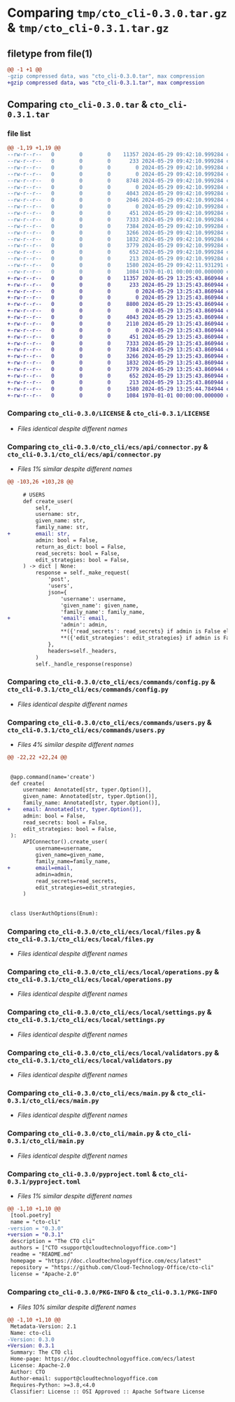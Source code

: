 # Comparing `tmp/cto_cli-0.3.0.tar.gz` & `tmp/cto_cli-0.3.1.tar.gz`

## filetype from file(1)

```diff
@@ -1 +1 @@
-gzip compressed data, was "cto_cli-0.3.0.tar", max compression
+gzip compressed data, was "cto_cli-0.3.1.tar", max compression
```

## Comparing `cto_cli-0.3.0.tar` & `cto_cli-0.3.1.tar`

### file list

```diff
@@ -1,19 +1,19 @@
--rw-r--r--   0        0        0    11357 2024-05-29 09:42:10.999284 cto_cli-0.3.0/LICENSE
--rw-r--r--   0        0        0      233 2024-05-29 09:42:10.999284 cto_cli-0.3.0/README.md
--rw-r--r--   0        0        0        0 2024-05-29 09:42:10.999284 cto_cli-0.3.0/cto_cli/__init__.py
--rw-r--r--   0        0        0        0 2024-05-29 09:42:10.999284 cto_cli-0.3.0/cto_cli/ecs/api/__init__.py
--rw-r--r--   0        0        0     8748 2024-05-29 09:42:10.999284 cto_cli-0.3.0/cto_cli/ecs/api/connector.py
--rw-r--r--   0        0        0        0 2024-05-29 09:42:10.999284 cto_cli-0.3.0/cto_cli/ecs/commands/__init__.py
--rw-r--r--   0        0        0     4043 2024-05-29 09:42:10.999284 cto_cli-0.3.0/cto_cli/ecs/commands/config.py
--rw-r--r--   0        0        0     2046 2024-05-29 09:42:10.999284 cto_cli-0.3.0/cto_cli/ecs/commands/users.py
--rw-r--r--   0        0        0        0 2024-05-29 09:42:10.999284 cto_cli-0.3.0/cto_cli/ecs/local/__init__.py
--rw-r--r--   0        0        0      451 2024-05-29 09:42:10.999284 cto_cli-0.3.0/cto_cli/ecs/local/commands.py
--rw-r--r--   0        0        0     7333 2024-05-29 09:42:10.999284 cto_cli-0.3.0/cto_cli/ecs/local/files.py
--rw-r--r--   0        0        0     7384 2024-05-29 09:42:10.999284 cto_cli-0.3.0/cto_cli/ecs/local/operations.py
--rw-r--r--   0        0        0     3266 2024-05-29 09:42:10.999284 cto_cli-0.3.0/cto_cli/ecs/local/settings.py
--rw-r--r--   0        0        0     1832 2024-05-29 09:42:10.999284 cto_cli-0.3.0/cto_cli/ecs/local/validators.py
--rw-r--r--   0        0        0     3779 2024-05-29 09:42:10.999284 cto_cli-0.3.0/cto_cli/ecs/main.py
--rw-r--r--   0        0        0      652 2024-05-29 09:42:10.999284 cto_cli-0.3.0/cto_cli/main.py
--rw-r--r--   0        0        0      213 2024-05-29 09:42:10.999284 cto_cli-0.3.0/cto_cli/utils/errors.py
--rw-r--r--   0        0        0     1580 2024-05-29 09:42:11.931291 cto_cli-0.3.0/pyproject.toml
--rw-r--r--   0        0        0     1084 1970-01-01 00:00:00.000000 cto_cli-0.3.0/PKG-INFO
+-rw-r--r--   0        0        0    11357 2024-05-29 13:25:43.860944 cto_cli-0.3.1/LICENSE
+-rw-r--r--   0        0        0      233 2024-05-29 13:25:43.860944 cto_cli-0.3.1/README.md
+-rw-r--r--   0        0        0        0 2024-05-29 13:25:43.860944 cto_cli-0.3.1/cto_cli/__init__.py
+-rw-r--r--   0        0        0        0 2024-05-29 13:25:43.860944 cto_cli-0.3.1/cto_cli/ecs/api/__init__.py
+-rw-r--r--   0        0        0     8800 2024-05-29 13:25:43.860944 cto_cli-0.3.1/cto_cli/ecs/api/connector.py
+-rw-r--r--   0        0        0        0 2024-05-29 13:25:43.860944 cto_cli-0.3.1/cto_cli/ecs/commands/__init__.py
+-rw-r--r--   0        0        0     4043 2024-05-29 13:25:43.860944 cto_cli-0.3.1/cto_cli/ecs/commands/config.py
+-rw-r--r--   0        0        0     2110 2024-05-29 13:25:43.860944 cto_cli-0.3.1/cto_cli/ecs/commands/users.py
+-rw-r--r--   0        0        0        0 2024-05-29 13:25:43.860944 cto_cli-0.3.1/cto_cli/ecs/local/__init__.py
+-rw-r--r--   0        0        0      451 2024-05-29 13:25:43.860944 cto_cli-0.3.1/cto_cli/ecs/local/commands.py
+-rw-r--r--   0        0        0     7333 2024-05-29 13:25:43.860944 cto_cli-0.3.1/cto_cli/ecs/local/files.py
+-rw-r--r--   0        0        0     7384 2024-05-29 13:25:43.860944 cto_cli-0.3.1/cto_cli/ecs/local/operations.py
+-rw-r--r--   0        0        0     3266 2024-05-29 13:25:43.860944 cto_cli-0.3.1/cto_cli/ecs/local/settings.py
+-rw-r--r--   0        0        0     1832 2024-05-29 13:25:43.860944 cto_cli-0.3.1/cto_cli/ecs/local/validators.py
+-rw-r--r--   0        0        0     3779 2024-05-29 13:25:43.860944 cto_cli-0.3.1/cto_cli/ecs/main.py
+-rw-r--r--   0        0        0      652 2024-05-29 13:25:43.860944 cto_cli-0.3.1/cto_cli/main.py
+-rw-r--r--   0        0        0      213 2024-05-29 13:25:43.860944 cto_cli-0.3.1/cto_cli/utils/errors.py
+-rw-r--r--   0        0        0     1580 2024-05-29 13:25:44.784944 cto_cli-0.3.1/pyproject.toml
+-rw-r--r--   0        0        0     1084 1970-01-01 00:00:00.000000 cto_cli-0.3.1/PKG-INFO
```

### Comparing `cto_cli-0.3.0/LICENSE` & `cto_cli-0.3.1/LICENSE`

 * *Files identical despite different names*

### Comparing `cto_cli-0.3.0/cto_cli/ecs/api/connector.py` & `cto_cli-0.3.1/cto_cli/ecs/api/connector.py`

 * *Files 1% similar despite different names*

```diff
@@ -103,26 +103,28 @@
 
     # USERS
     def create_user(
         self,
         username: str,
         given_name: str,
         family_name: str,
+        email: str,
         admin: bool = False,
         return_as_dict: bool = False,
         read_secrets: bool = False,
         edit_strategies: bool = False,
     ) -> dict | None:
         response = self._make_request(
             'post',
             'users',
             json={
                 'username': username,
                 'given_name': given_name,
                 'family_name': family_name,
+                'email': email,
                 'admin': admin,
                 **({'read_secrets': read_secrets} if admin is False else {}),
                 **({'edit_strategies': edit_strategies} if admin is False else {}),
             },
             headers=self._headers,
         )
         self._handle_response(response)
```

### Comparing `cto_cli-0.3.0/cto_cli/ecs/commands/config.py` & `cto_cli-0.3.1/cto_cli/ecs/commands/config.py`

 * *Files identical despite different names*

### Comparing `cto_cli-0.3.0/cto_cli/ecs/commands/users.py` & `cto_cli-0.3.1/cto_cli/ecs/commands/users.py`

 * *Files 4% similar despite different names*

```diff
@@ -22,22 +22,24 @@
 
 
 @app.command(name='create')
 def create(
     username: Annotated[str, typer.Option()],
     given_name: Annotated[str, typer.Option()],
     family_name: Annotated[str, typer.Option()],
+    email: Annotated[str, typer.Option()],
     admin: bool = False,
     read_secrets: bool = False,
     edit_strategies: bool = False,
 ):
     APIConnector().create_user(
         username=username,
         given_name=given_name,
         family_name=family_name,
+        email=email,
         admin=admin,
         read_secrets=read_secrets,
         edit_strategies=edit_strategies,
     )
 
 
 class UserAuthOptions(Enum):
```

### Comparing `cto_cli-0.3.0/cto_cli/ecs/local/files.py` & `cto_cli-0.3.1/cto_cli/ecs/local/files.py`

 * *Files identical despite different names*

### Comparing `cto_cli-0.3.0/cto_cli/ecs/local/operations.py` & `cto_cli-0.3.1/cto_cli/ecs/local/operations.py`

 * *Files identical despite different names*

### Comparing `cto_cli-0.3.0/cto_cli/ecs/local/settings.py` & `cto_cli-0.3.1/cto_cli/ecs/local/settings.py`

 * *Files identical despite different names*

### Comparing `cto_cli-0.3.0/cto_cli/ecs/local/validators.py` & `cto_cli-0.3.1/cto_cli/ecs/local/validators.py`

 * *Files identical despite different names*

### Comparing `cto_cli-0.3.0/cto_cli/ecs/main.py` & `cto_cli-0.3.1/cto_cli/ecs/main.py`

 * *Files identical despite different names*

### Comparing `cto_cli-0.3.0/cto_cli/main.py` & `cto_cli-0.3.1/cto_cli/main.py`

 * *Files identical despite different names*

### Comparing `cto_cli-0.3.0/pyproject.toml` & `cto_cli-0.3.1/pyproject.toml`

 * *Files 1% similar despite different names*

```diff
@@ -1,10 +1,10 @@
 [tool.poetry]
 name = "cto-cli"
-version = "0.3.0"
+version = "0.3.1"
 description = "The CTO cli"
 authors = ["CTO <support@cloudtechnologyoffice.com>"]
 readme = "README.md"
 homepage = "https://doc.cloudtechnologyoffice.com/ecs/latest"
 repository = "https://github.com/Cloud-Technology-Office/cto-cli"
 license = "Apache-2.0"
```

### Comparing `cto_cli-0.3.0/PKG-INFO` & `cto_cli-0.3.1/PKG-INFO`

 * *Files 10% similar despite different names*

```diff
@@ -1,10 +1,10 @@
 Metadata-Version: 2.1
 Name: cto-cli
-Version: 0.3.0
+Version: 0.3.1
 Summary: The CTO cli
 Home-page: https://doc.cloudtechnologyoffice.com/ecs/latest
 License: Apache-2.0
 Author: CTO
 Author-email: support@cloudtechnologyoffice.com
 Requires-Python: >=3.8,<4.0
 Classifier: License :: OSI Approved :: Apache Software License
```

